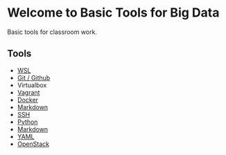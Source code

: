 # Welcome to Basic Tools for Big Data

Basic tools for classroom work.

## Tools

* [WSL](wsl)
* [Git / Github](git)
* Virtualbox
* [Vagrant](vagrant)
* [Docker](docker)
* [Markdown](markdown)
* [SSH](ssh)
* [Python](python)
* [Markdown](markdown)
* [YAML](yaml)
* [OpenStack](openstack)

